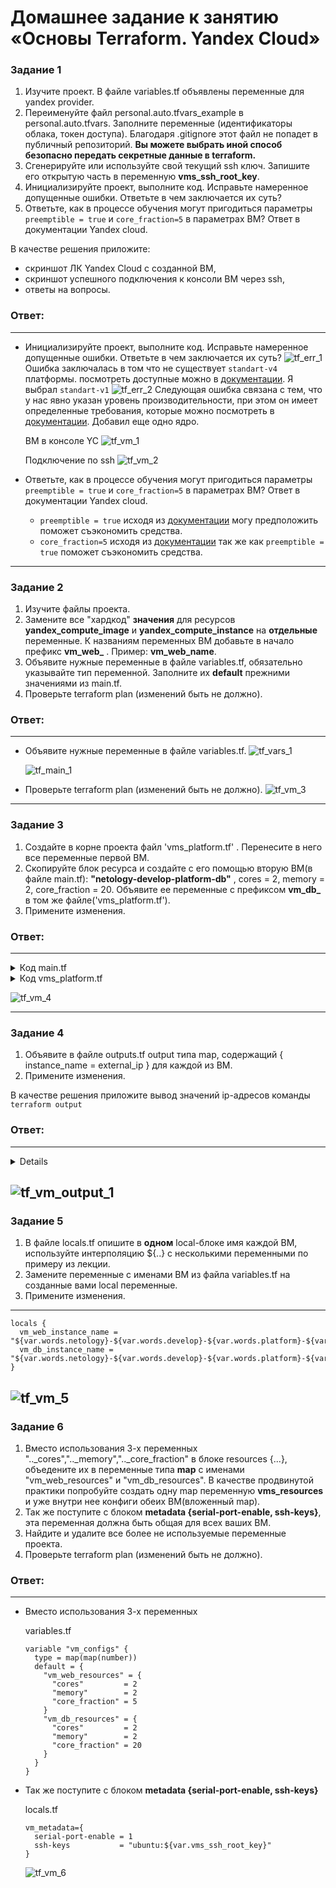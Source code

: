 # Домашнее задание к занятию «Основы Terraform. Yandex Cloud»


### Задание 1

1. Изучите проект. В файле variables.tf объявлены переменные для yandex provider.
2. Переименуйте файл personal.auto.tfvars_example в personal.auto.tfvars. Заполните переменные (идентификаторы облака, токен доступа). Благодаря .gitignore этот файл не попадет в публичный репозиторий. **Вы можете выбрать иной способ безопасно передать секретные данные в terraform.**
3. Сгенерируйте или используйте свой текущий ssh ключ. Запишите его открытую часть в переменную **vms_ssh_root_key**.
4. Инициализируйте проект, выполните код. Исправьте намеренное допущенные ошибки. Ответьте в чем заключается их суть?
5. Ответьте, как в процессе обучения могут пригодиться параметры ```preemptible = true``` и ```core_fraction=5``` в параметрах ВМ? Ответ в документации Yandex cloud.

В качестве решения приложите:
- скриншот ЛК Yandex Cloud с созданной ВМ,
- скриншот успешного подключения к консоли ВМ через ssh,
- ответы на вопросы.

### Ответ:
---
- Инициализируйте проект, выполните код. Исправьте намеренное допущенные ошибки. Ответьте в чем заключается их суть?
    ![tf_err_1](assets/img/tf_err_1.png)
    Ошибка заключалась в том что не существует `standart-v4` платформы. посмотреть доступные можно в [документации](https://cloud.yandex.ru/docs/compute/concepts/vm-platforms). Я выбрал `standart-v1`
    ![tf_err_2](assets/img/tf_err_2.png)
    Следующая ошибка связана с тем, что у нас явно указан уровень производительности, при этом он имеет определенные требования, которые можно посмотреть в [документации](https://cloud.yandex.ru/docs/compute/concepts/performance-levels). Добавил еще одно ядро.

    ВМ в консоле YC
    ![tf_vm_1](assets/img/tf_vm_1.png)

    Подключение по ssh
    ![tf_vm_2](assets/img/tf_vm_2.png)
- Ответьте, как в процессе обучения могут пригодиться параметры ```preemptible = true``` и ```core_fraction=5``` в параметрах ВМ? Ответ в документации Yandex cloud.
  - ```preemptible = true``` исходя из [документации](https://cloud.yandex.ru/docs/compute/concepts/preemptible-vm) могу предположить поможет съэкономить средства.
  - ```core_fraction=5``` исходя из [документации](https://cloud.yandex.ru/docs/compute/concepts/performance-levels) так же как ```preemptible = true``` поможет съэкономить средства.


---

### Задание 2

1. Изучите файлы проекта.
2. Замените все "хардкод" **значения** для ресурсов **yandex_compute_image** и **yandex_compute_instance** на **отдельные** переменные. К названиям переменных ВМ добавьте в начало префикс **vm_web_** .  Пример: **vm_web_name**.
2. Объявите нужные переменные в файле variables.tf, обязательно указывайте тип переменной. Заполните их **default** прежними значениями из main.tf. 
3. Проверьте terraform plan (изменений быть не должно). 

### Ответ:
---
- Объявите нужные переменные в файле variables.tf.
  ![tf_vars_1](assets/img/tf_vars_1.png)

  ![tf_main_1](assets/img/tf_main_1.png)
- Проверьте terraform plan (изменений быть не должно).
  ![tf_vm_3](assets/img/tf_vm_3.png)
---


### Задание 3

1. Создайте в корне проекта файл 'vms_platform.tf' . Перенесите в него все переменные первой ВМ.
2. Скопируйте блок ресурса и создайте с его помощью вторую ВМ(в файле main.tf): **"netology-develop-platform-db"** ,  cores  = 2, memory = 2, core_fraction = 20. Объявите ее переменные с префиксом **vm_db_** в том же файле('vms_platform.tf').
3. Примените изменения.

### Ответ:
---

<details>

<summary>Код main.tf</summary>

```hcl
resource "yandex_vpc_network" "develop" {
  name = var.vpc_name
}
resource "yandex_vpc_subnet" "develop" {
  name           = var.vpc_name
  zone           = var.default_zone
  network_id     = yandex_vpc_network.develop.id
  v4_cidr_blocks = var.default_cidr
}


data "yandex_compute_image" "ubuntu" {
  family = var.vm_image_family
}

# vm_web
resource "yandex_compute_instance" "platform_web" {
  name        = var.vm_web_instance_name
  platform_id = var.vm_web_platform_id
  resources {
    cores         = var.vm_web_platform_cores
    memory        = var.vm_web_platform_memory
    core_fraction = var.vm_web_platform_core_fraction
  }

  boot_disk {
    initialize_params {
      image_id = data.yandex_compute_image.ubuntu.image_id
    }
  }
  scheduling_policy {
    preemptible = true
  }
  network_interface {
    subnet_id = yandex_vpc_subnet.develop.id
    nat       = true
  }

  metadata = {
    serial-port-enable = 1
    ssh-keys           = "ubuntu:${var.vms_ssh_root_key}"
  }

}

# vm_db
resource "yandex_compute_instance" "platform_db" {
  name        = var.vm_db_instance_name
  platform_id = var.vm_db_platform_id
  resources {
    cores         = var.vm_db_platform_cores
    memory        = var.vm_db_platform_memory
    core_fraction = var.vm_db_platform_core_fraction
  }

  boot_disk {
    initialize_params {
      image_id = data.yandex_compute_image.ubuntu.image_id
    }
  }
  scheduling_policy {
    preemptible = true
  }
  network_interface {
    subnet_id = yandex_vpc_subnet.develop.id
    nat       = true
  }

  metadata = {
    serial-port-enable = 1
    ssh-keys           = "ubuntu:${var.vms_ssh_root_key}"
  }

}

```

</details>

<details>

<summary>Код vms_platform.tf</summary>

```hcl
### image

variable "vm_image_family" {
  type = string
  default = "ubuntu-2004-lts"
  description = "Образ ВМ"
}

### vm_web
variable "vm_web_instance_name" {
  type = string
  default = "netology-develop-platform-web"
  description = "Имя ВМ"
}

variable "vm_web_platform_id" {
  type = string
  default = "standard-v1"
  description = "Платформа"
}

variable "vm_web_platform_cores" {
  type = number
  default = 2
  description = "Количество ядер"
}

variable "vm_web_platform_memory" {
  type = number
  default = 2
  description = "Оперативная память"
}

variable "vm_web_platform_core_fraction" {
  type = number
  default = 5
  description = "https://cloud.yandex.ru/docs/compute/concepts/performance-levels"
}

### vm_db

variable "vm_db_instance_name" {
  type = string
  default = "netology-develop-platform-db"
  description = "Имя ВМ"
}

variable "vm_db_platform_id" {
  type = string
  default = "standard-v1"
  description = "Платформа"
}

variable "vm_db_platform_cores" {
  type = number
  default = 2
  description = "Количество ядер"
}

variable "vm_db_platform_memory" {
  type = number
  default = 2
  description = "Оперативная память"
}

variable "vm_db_platform_core_fraction" {
  type = number
  default = 20
  description = "https://cloud.yandex.ru/docs/compute/concepts/performance-levels"
}
```

</details>

![tf_vm_4](assets/img/tf_vm_4.png)

---

### Задание 4

1. Объявите в файле outputs.tf output типа map, содержащий { instance_name = external_ip } для каждой из ВМ.
2. Примените изменения.

В качестве решения приложите вывод значений ip-адресов команды ```terraform output```

### Ответ:
---

<details>

<summery>Код outputs.tf</summery>

```hcl
output "vms_external_ip" {
  value = {
    "${yandex_compute_instance.platform_web.name}" = yandex_compute_instance.platform_web.network_interface[0].nat_ip_address
    "${yandex_compute_instance.platform_db.name}" = yandex_compute_instance.platform_db.network_interface[0].nat_ip_address
  }
}
```

</details>

![tf_vm_output_1](assets/img/tf_vm_output_1.png)
---

### Задание 5

1. В файле locals.tf опишите в **одном** local-блоке имя каждой ВМ, используйте интерполяцию ${..} с несколькими переменными по примеру из лекции.
2. Замените переменные с именами ВМ из файла variables.tf на созданные вами local переменные.
3. Примените изменения.

---
```hcl
locals {
  vm_web_instance_name = "${var.words.netology}-${var.words.develop}-${var.words.platform}-${var.words.web}"
  vm_db_instance_name = "${var.words.netology}-${var.words.develop}-${var.words.platform}-${var.words.db}"
}
```

![tf_vm_5](assets/img/tf_vm_5.png)
---

### Задание 6

1. Вместо использования 3-х переменных  ".._cores",".._memory",".._core_fraction" в блоке  resources {...}, объедените их в переменные типа **map** с именами "vm_web_resources" и "vm_db_resources". В качестве продвинутой практики попробуйте создать одну map переменную **vms_resources** и уже внутри нее конфиги обеих ВМ(вложенный map).
2. Так же поступите с блоком **metadata {serial-port-enable, ssh-keys}**, эта переменная должна быть общая для всех ваших ВМ.
3. Найдите и удалите все более не используемые переменные проекта.
4. Проверьте terraform plan (изменений быть не должно).

### Ответ:
---
- Вместо использования 3-х переменных
  
  variables.tf
  ```hcl
  variable "vm_configs" {
    type = map(map(number))
    default = {
      "vm_web_resources" = {
        "cores"         = 2
        "memory"        = 2
        "core_fraction" = 5
      }
      "vm_db_resources" = {
        "cores"         = 2
        "memory"        = 2
        "core_fraction" = 20
      }
    }
  }
  ```
- Так же поступите с блоком **metadata {serial-port-enable, ssh-keys}**
  
  locals.tf
  ```hcl
  vm_metadata={
    serial-port-enable = 1
    ssh-keys           = "ubuntu:${var.vms_ssh_root_key}"
  }
  ```
  ![tf_vm_6](assets/img/tf_vm_6.png)